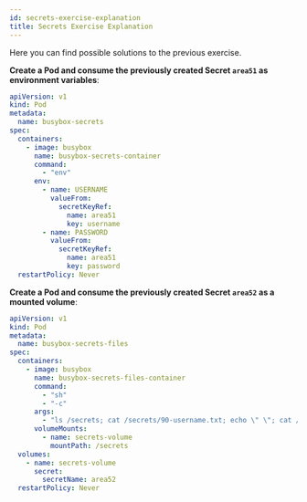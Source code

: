 ```yaml
---
id: secrets-exercise-explanation
title: Secrets Exercise Explanation
---
```


Here you can find possible solutions to the previous exercise.

**Create a Pod and consume the previously created Secret `area51` as environment variables**:

```YAML
apiVersion: v1
kind: Pod
metadata:
  name: busybox-secrets
spec:
  containers:
    - image: busybox 
      name: busybox-secrets-container
      command:
        - "env"        
      env:
        - name: USERNAME
          valueFrom:
            secretKeyRef:
              name: area51
              key: username
        - name: PASSWORD
          valueFrom:
            secretKeyRef:
              name: area51
              key: password
  restartPolicy: Never
```

**Create a Pod and consume the previously created Secret `area52` as a mounted volume**:

```YAML
apiVersion: v1
kind: Pod
metadata:
  name: busybox-secrets-files
spec:
  containers:
    - image: busybox 
      name: busybox-secrets-files-container
      command:
        - "sh"
        - "-c"        
      args:   
        - "ls /secrets; cat /secrets/90-username.txt; echo \" \"; cat /secrets/AA-password.txt"             
      volumeMounts:
        - name: secrets-volume
          mountPath: /secrets
  volumes:
    - name: secrets-volume
      secret:
        secretName: area52
  restartPolicy: Never
```